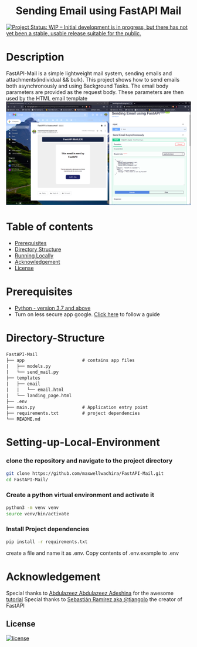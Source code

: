 <h1 align="center"><b>Sending Email using FastAPI Mail
</b></h1>

[![Project Status: WIP – Initial development is in progress, but there has not yet been a stable, usable release suitable for the public.](https://www.repostatus.org/badges/latest/wip.svg)](https://github.com/maxwellwachira/FastAPI-Mail.git)

# Description

FastAPI-Mail is a simple lightweight mail system, sending emails and attachments(individual && bulk).
This project shows how to send emails both asynchronously and using Background Tasks.
The email body parameters are provided as the request body. These parameters are then used by the HTML email template 
<br>
<img src = "./img/mail.png">

# Table of contents
* [Prerequisites](#Prerequisites)
* [Directory Structure](#Directory-Structure)
* [Running Locally](#Setting-up-Local-Environment)
* [Acknowledgement](#Acknowledgement)
* [License](#License)


# Prerequisites
- [Python - version 3.7 and above ](https://www.python.org/)
- Turn on less secure app google. [Click here](https://hotter.io/docs/email-accounts/secure-app-gmail/) to follow a guide


# Directory-Structure
    FastAPI-Mail
    ├── app			             # contains app files 
    |   ├── models.py  
    |	└── send_mail.py  
    ├── templates
    |   ├── email
    |   |   └── email.html 
    |	└── landing_page.html 
	├── .env    
	├── main.py                  # Application entry point
    ├── requirements.txt		 # project dependencies
	└── README.md

# Setting-up-Local-Environment
### clone the repository and navigate to the project directory
```bash
git clone https://github.com/maxwellwachira/FastAPI-Mail.git
cd FastAPI-Mail/
```
### Create a python virtual environment and activate it
```bash
python3 -m venv venv
source venv/bin/activate
```
### Install Project dependencies
```bash
pip install -r requirements.txt
```
create a file and name it as .env. Copy contents of .env.example to .env 

# Acknowledgement
Special thanks to [Abdulazeez Abdulazeez Adeshina](https://testdriven.io/authors/adeshina/) for the awesome [tutorial](https://testdriven.io/blog/fastapi-jwt-auth/)
Special thanks to [Sebastián Ramírez aka @tiangolo](https://github.com/tiangolo) the creator of FastAPI 


## <b>License</b>
[![license](https://img.shields.io/github/license/mashape/apistatus.svg?style=for-the-badge)](LICENSE)